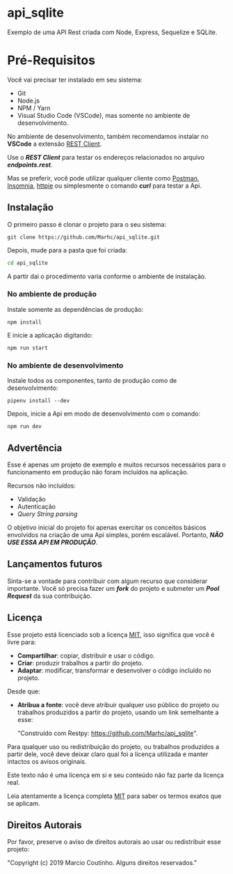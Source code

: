 api_sqlite
==========

Exemplo de uma API Rest criada com Node, Express, Sequelize e SQLite.

Pré-Requisitos
==============

Você vai precisar ter instalado em seu sistema:

  * Git
  * Node.js
  * NPM / Yarn
  * Visual Studio Code (VSCode), mas somente no ambiente de desenvolvimento.

No ambiente de desenvolvimento, também recomendamos instalar no **VSCode** a extensão [REST Client](https://marketplace.visualstudio.com/items?itemName=humao.rest-client).

Use o **_REST Client_** para testar os endereços relacionados no arquivo **_endpoints.rest_**.

Mas se preferir, você pode utilizar qualquer cliente como [Postman](https://www.getpostman.com), [Insomnia](https://insomnia.rest/download), [httpie](https://httpie.org/doc#installation) ou simplesmente o comando **_curl_** para testar a Api.

## Instalação

O primeiro passo é clonar o projeto para o seu sistema:

```
git clone https://github.com/Marhc/api_sqlite.git
```

Depois, mude para a pasta que foi criada:

```bash
cd api_sqlite
```

A partir daí o procedimento varia conforme o ambiente de instalação.

### No ambiente de produção

Instale somente as dependências de produção:

```
npm install
```

E inicie a aplicação digitando:

```
npm run start
```

### No ambiente de desenvolvimento

Instale todos os componentes, tanto de produção como de desenvolvimento:

```
pipenv install --dev
```

Depois, inicie a Api em modo de desenvolvimento com o comando:

```
npm run dev
```

## Advertência

Esse é apenas um projeto de exemplo e muitos recursos necessários para o funcionamento em produção não foram incluídos na aplicação.

Recursos não incluídos:

- Validação
- Autenticação
- _Query String parsing_

O objetivo inicial do projeto foi apenas exercitar os conceitos básicos envolvidos na criação de uma Api simples, porém escalável. Portanto, **_NÃO USE ESSA API EM PRODUÇÃO_**.

## Lançamentos futuros

Sinta-se a vontade para contribuir com algum recurso que considerar importante. Você só precisa fazer um **_fork_** do projeto e submeter um **_Pool Request_** da sua contribuição.

## Licença

Esse projeto está licenciado sob a licença [MIT](https://choosealicense.com/licenses/mit), isso significa que você é livre para:

- **Compartilhar**: copiar, distribuir e usar o código.
- **Criar**: produzir trabalhos a partir do projeto.
- **Adaptar**: modificar, transformar e desenvolver o código incluído no projeto.

Desde que:

- **Atribua a fonte**: você deve atribuir qualquer uso público do projeto ou trabalhos produzidos a partir do projeto, usando um link semelhante a esse:

  "Construído com Restpy: https://github.com/Marhc/api_sqlite".

Para qualquer uso ou redistribuição do projeto, ou trabalhos produzidos a partir dele, você deve deixar claro qual foi a licença utilizada e manter intactos os avisos originais.

Este texto não é uma licença em si e seu conteúdo não faz parte da licença real.

Leia atentamente a licença completa [MIT](https://choosealicense.com/licenses/mit) para saber os termos exatos que se aplicam.

## Direitos Autorais

Por favor, preserve o aviso de direitos autorais ao usar ou redistribuir esse projeto:

"Copyright (c) 2019 Marcio Coutinho. Alguns direitos reservados."
